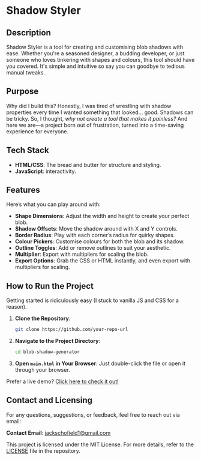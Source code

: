 # Shadow Styler

## Description
Shadow Styler is a tool for creating and customising blob shadows with ease. Whether you're a seasoned designer, a budding developer, or just someone who loves tinkering with shapes and colours, this tool should have you covered. It's simple and intuitive so say you can goodbye to tedious manual tweaks.

## Purpose
Why did I build this? Honestly, I was tired of wrestling with shadow properties every time I wanted something that looked... good. Shadows can be tricky. So, I thought, *why not create a tool that makes it painless?* And here we are—a project born out of frustration, turned into a time-saving experience for everyone.

## Tech Stack
- **HTML/CSS**: The bread and butter for structure and styling.
- **JavaScript**: interactivity.

## Features
Here’s what you can play around with:
- **Shape Dimensions**: Adjust the width and height to create your perfect blob.
- **Shadow Offsets**: Move the shadow around with X and Y controls.
- **Border Radius**: Play with each corner’s radius for quirky shapes.
- **Colour Pickers**: Customise colours for both the blob and its shadow.
- **Outline Toggles**: Add or remove outlines to suit your aesthetic.
- **Multiplier**: Export with multipliers for scaling the blob.
- **Export Options**: Grab the CSS or HTML instantly, and even export with multipliers for scaling.

## How to Run the Project
Getting started is ridiculously easy (I stuck to vanilla JS and CSS for a reason).
1. **Clone the Repository**:
   ```bash
   git clone https://github.com/your-repo-url
   ```
2. **Navigate to the Project Directory**:
   ```bash
   cd blob-shadow-generator
   ```
3. **Open `main.html` in Your Browser**:
   Just double-click the file or open it through your browser.

Prefer a live demo? [Click here to check it out!](https://netlify.app/shadow-styler/)

## Contact and Licensing

For any questions, suggestions, or feedback, feel free to reach out via email:

**Contact Email**: [jackschofield1@gmail.com](mailto:jackschofield1@gmail.com)

This project is licensed under the MIT License. For more details, refer to the [LICENSE](LICENSE) file in the repository.
